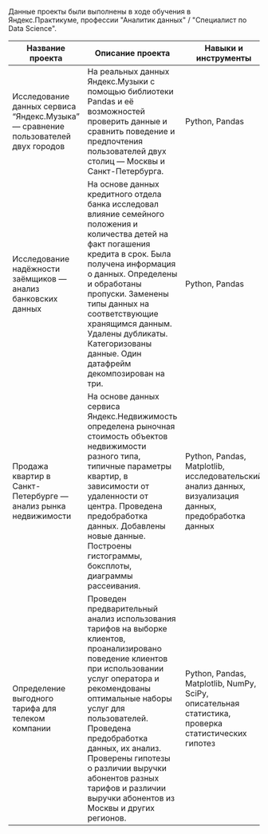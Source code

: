 Данные проекты были выполнены в ходе обучения в Яндекс.Практикуме, профессии "Аналитик данных" / "Специалист по Data Science".  

Название проекта | Описание проекта | Навыки и инструменты | Папка проекта
-----------------------------|-----------------------------|-----------------------------|-----------------------------|
 Исследование данных сервиса “Яндекс.Музыка” — сравнение пользователей двух городов | На реальных данных Яндекс.Музыки c помощью библиотеки Pandas и её возможностей проверить данные и сравнить поведение и предпочтения пользователей двух столиц — Москвы и Санкт-Петербурга. | Python, Pandas | music_of_the_big_cities
Исследование надёжности заёмщиков — анализ банковских данных | На основе данных кредитного отдела банка исследовал влияние семейного положения и количества детей на факт погашения кредита в срок. Была получена информация о данных. Определены и обработаны пропуски. Заменены типы данных на соответствующие хранящимся данным. Удалены дубликаты. Категоризованы данные. Один датафрейм декомпозирован на три. | Python, Pandas | analyse_for_bank 
Продажа квартир в Санкт-Петербурге — анализ рынка недвижимости | На основе данных сервиса Яндекс.Недвижимость определена рыночная стоимость объектов недвижимости разного типа, типичные параметры квартир, в зависимости от удаленности от центра. Проведена предобработка данных. Добавлены новые данные. Построены гистограммы, боксплоты, диаграммы рассеивания. | Python, Pandas, Matplotlib, исследовательский анализ данных, визуализация данных, предобработка данных | real_estate_market_analysis
Определение выгодного тарифа для телеком компании | Проведен предварительный анализ использования тарифов на выборке клиентов, проанализировано поведение клиентов при использовании услуг оператора и рекомендованы оптимальные наборы услуг для пользователей. Проведена предобработка данных, их анализ. Проверены гипотезы о различии выручки абонентов разных тарифов и различии выручки абонентов из Москвы и других регионов. | Python, Pandas, Matplotlib, NumPy, SciPy, описательная статистика, проверка статистических гипотез | analyse_for_ telecom_company

